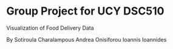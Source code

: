 # Group Project for UCY DSC510

Visualization of Food Delivery Data

By
Sotiroula Charalampous
Andrea Onisiforou
Ioannis Ioannides
